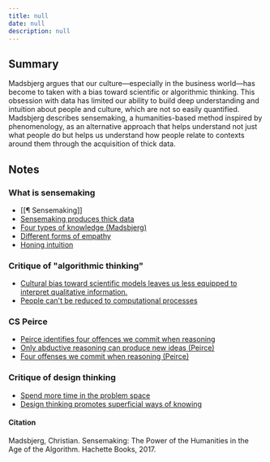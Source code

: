 ```yaml
---
title: null
date: null
description: null
---
```


## Summary

Madsbjerg argues that our culture—especially in the business world—has become to taken with a bias toward scientific or algorithmic thinking. This obsession with data has limited our ability to build deep understanding and intuition about people and culture, which are not so easily quantified. Madsbjerg describes sensemaking, a humanities-based method inspired by phenomenology, as an alternative approach that helps understand not just what people do but helps us understand how people relate to contexts around them through the acquisition of thick data.

## Notes

### What is sensemaking

-   [[¶ Sensemaking]]
-   [Sensemaking produces thick data](https://publish.obsidian.md/mobydiction/notes/Sensemaking+produces+thick+data)
-   [Four types of knowledge (Madsbjerg)](https://publish.obsidian.md/mobydiction/notes/Four+types+of+knowledge+(Madsbjerg))
-   [Different forms of empathy](https://publish.obsidian.md/mobydiction/notes/Different+forms+of+empathy)
-   [Honing intuition](https://publish.obsidian.md/mobydiction/notes/Honing+intuition)

### Critique of "algorithmic thinking"

-   [Cultural bias toward scientific models leaves us less equipped to interpret qualitative information.](https://publish.obsidian.md/mobydiction/notes/Cultural+bias+toward+scientific+models+leaves+us+less+equipped+to+interpret+qualitative+information.)
-   [People can't be reduced to computational processes](https://publish.obsidian.md/mobydiction/notes/People+can't+be+reduced+to+computational+processes)

### CS Peirce

-   [Peirce identifies four offences we commit when reasoning](https://publish.obsidian.md/mobydiction/Peirce+identifies+four+offences+we+commit+when+reasoning)
-   [Only abductive reasoning can produce new ideas (Peirce)](https://publish.obsidian.md/mobydiction/notes/Only+abductive+reasoning+can+produce+new+ideas+(Peirce))
-   [Four offenses we commit when reasoning (Peirce)](https://publish.obsidian.md/mobydiction/notes/Four+offenses+we+commit+when+reasoning+(Peirce))

### Critique of design thinking

-   [Spend more time in the problem space](https://publish.obsidian.md/mobydiction/notes/Spend+more+time+in+the+problem+space)
-   [Design thinking promotes superficial ways of knowing](https://publish.obsidian.md/mobydiction/notes/Design+thinking+promotes+superficial+ways+of+knowing)

#### Citation

Madsbjerg, Christian. Sensemaking: The Power of the Humanities in the Age of the Algorithm. Hachette Books, 2017.
